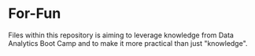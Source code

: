 # For-Fun

Files within this repository is aiming to leverage knowledge from Data Analytics Boot Camp and to make it more practical than just "knowledge".
